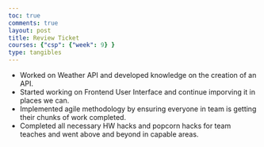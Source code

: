 ```yaml
---
toc: true
comments: true
layout: post
title: Review Ticket
courses: {"csp": {"week": 9} }
type: tangibles
---
```



- Worked on Weather API and developed knowledge on the creation of an API. 
- Started working on Frontend User Interface and continue imporving it in places we can. 
- Implemented agile methodology by ensuring everyone in team is getting their chunks of work completed.
- Completed all necessary HW hacks and popcorn hacks for team teaches and went above and beyond in capable areas.